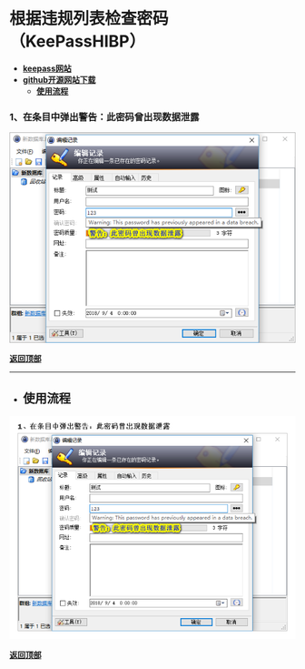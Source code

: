 # <a name="锚点0"></a>根据违规列表检查密码（KeePassHIBP）
- [**keepass网站**](https://keepass.info/plugins.html#kphibp)
- [**github开源网站下载**](https://github.com/JanisEst/KeePassHIBP/releases)
	- <a href="#锚点1">**使用流程**</a>
### 1、在条目中弹出警告：此密码曾出现数据泄露
<p><img src="/图片/根据违规列表检查密码（KeePassHIBP）/1、在条目中弹出警告：此密码曾出现数据泄露.png" alt="/图片/根据违规列表检查密码（KeePassHIBP）/1、在条目中弹出警告：此密码曾出现数据泄露.png"/></p>

<a name="锚点1"></a><a href="#锚点0">**返回顶部**</a>
______________________________________________________________________________
- ## 使用流程
<p><img src="/图片/根据违规列表检查密码（KeePassHIBP）/使用流程.png" alt="/图片/根据违规列表检查密码（KeePassHIBP）/使用流程.png"/></p>

<a href="#锚点0">**返回顶部**</a>